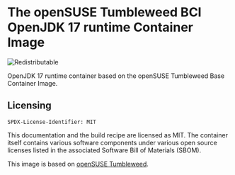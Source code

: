 # The openSUSE Tumbleweed BCI OpenJDK 17 runtime Container Image
![Redistributable](https://img.shields.io/badge/Redistributable-Yes-green)

OpenJDK 17 runtime container based on the openSUSE Tumbleweed Base Container Image.

## Licensing

`SPDX-License-Identifier: MIT`

This documentation and the build recipe are licensed as MIT.
The container itself contains various software components under various open source licenses listed in the associated
Software Bill of Materials (SBOM).

This image is based on [openSUSE Tumbleweed](https://get.opensuse.org/tumbleweed/).
